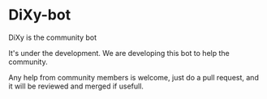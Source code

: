 # DiXy-bot
DiXy is the community bot

It's under the development. We are developing this bot to help the community. 

Any help from community members is welcome, just do a pull request, and it will be reviewed and merged if usefull.

